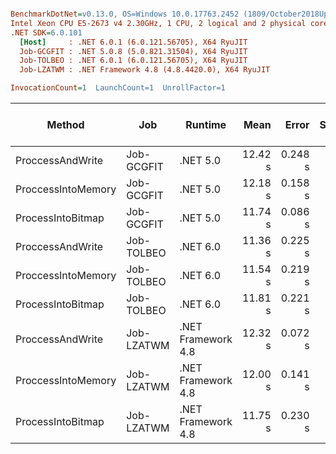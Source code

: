 ``` ini

BenchmarkDotNet=v0.13.0, OS=Windows 10.0.17763.2452 (1809/October2018Update/Redstone5)
Intel Xeon CPU E5-2673 v4 2.30GHz, 1 CPU, 2 logical and 2 physical cores
.NET SDK=6.0.101
  [Host]     : .NET 6.0.1 (6.0.121.56705), X64 RyuJIT
  Job-GCGFIT : .NET 5.0.8 (5.0.821.31504), X64 RyuJIT
  Job-TOLBEO : .NET 6.0.1 (6.0.121.56705), X64 RyuJIT
  Job-LZATWM : .NET Framework 4.8 (4.8.4420.0), X64 RyuJIT

InvocationCount=1  LaunchCount=1  UnrollFactor=1  

```
|             Method |        Job |            Runtime |    Mean |   Error |  StdDev |     Gen 0 |     Gen 1 |     Gen 2 |  Allocated | Allocated native memory | Native memory leak |
|------------------- |----------- |------------------- |--------:|--------:|--------:|----------:|----------:|----------:|-----------:|------------------------:|-------------------:|
|   ProccessAndWrite | Job-GCGFIT |           .NET 5.0 | 12.42 s | 0.248 s | 0.296 s |         - |         - |         - |       1 KB |              810,799 KB |               0 KB |
| ProccessIntoMemory | Job-GCGFIT |           .NET 5.0 | 12.18 s | 0.158 s | 0.148 s |         - |         - |         - | 149,879 KB |              810,769 KB |                  - |
|  ProcessIntoBitmap | Job-GCGFIT |           .NET 5.0 | 11.74 s | 0.086 s | 0.076 s | 1000.0000 | 1000.0000 | 1000.0000 | 299,756 KB |              810,770 KB |                  - |
|   ProccessAndWrite | Job-TOLBEO |           .NET 6.0 | 11.36 s | 0.225 s | 0.210 s |         - |         - |         - |       2 KB |              810,802 KB |               3 KB |
| ProccessIntoMemory | Job-TOLBEO |           .NET 6.0 | 11.54 s | 0.219 s | 0.466 s |         - |         - |         - | 149,879 KB |              810,769 KB |                  - |
|  ProcessIntoBitmap | Job-TOLBEO |           .NET 6.0 | 11.81 s | 0.221 s | 0.317 s | 1000.0000 | 1000.0000 | 1000.0000 | 299,756 KB |              810,770 KB |                  - |
|   ProccessAndWrite | Job-LZATWM | .NET Framework 4.8 | 12.32 s | 0.072 s | 0.060 s |         - |         - |         - |       8 KB |              810,799 KB |                  - |
| ProccessIntoMemory | Job-LZATWM | .NET Framework 4.8 | 12.00 s | 0.141 s | 0.132 s |         - |         - |         - | 149,885 KB |              810,769 KB |                  - |
|  ProcessIntoBitmap | Job-LZATWM | .NET Framework 4.8 | 11.75 s | 0.230 s | 0.391 s | 1000.0000 | 1000.0000 | 1000.0000 | 299,763 KB |              810,770 KB |                  - |
